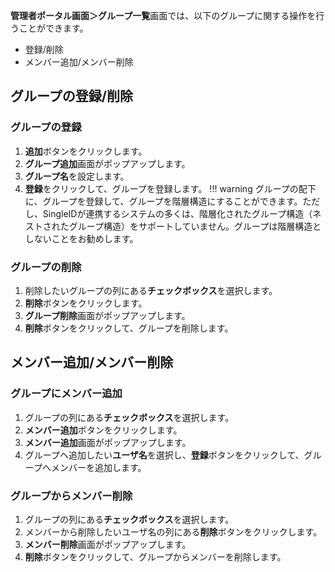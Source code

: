 **管理者ポータル画面＞グループ一覧**画面では、以下のグループに関する操作を行うことができます。

* 登録/削除
* メンバー追加/メンバー削除

## グループの登録/削除

### グループの登録
1. **追加**ボタンをクリックします。
2. **グループ追加**画面がポップアップします。
3. **グループ名**を設定します。
4. **登録**をクリックして、グループを登録します。
!!! warning
    グループの配下に、グループを登録して、グループを階層構造にすることができます。ただし、SingleIDが連携するシステムの多くは、階層化されたグループ構造（ネストされたグループ構造）をサポートしていません。グループは階層構造としないことをお勧めします。

### グループの削除
1. 削除したいグループの列にある**チェックボックス**を選択します。
2. **削除**ボタンをクリックします。
3. **グループ削除**画面がポップアップします。
4. **削除**ボタンをクリックして、グループを削除します。

## メンバー追加/メンバー削除
### グループにメンバー追加
1. グループの列にある**チェックボックス**を選択します。
2. **メンバー追加**ボタンをクリックします。
3. **メンバー追加**画面がポップアップします。
4. グループへ追加したい**ユーザ名**を選択し、**登録**ボタンをクリックして、グループへメンバーを追加します。

### グループからメンバー削除
1. グループの列にある**チェックボックス**を選択します。
2. メンバーから削除したいユーザ名の列にある**削除**ボタンをクリックします。
3. **メンバー削除**画面がポップアップします。
4. **削除**ボタンをクリックして、グループからメンバーを削除します。

